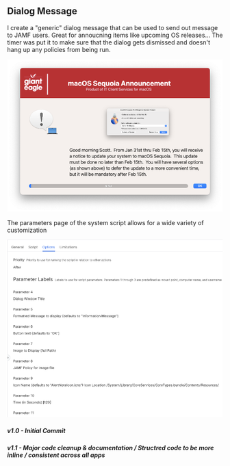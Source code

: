 ## Dialog Message

I create a "generic" dialog message that can be used to send out message to JAMF users.  Great for annoucning items like upcoming OS releases... The timer was put it to make sure that the dialog gets dismissed and doesn't hang up any policies from being run.  



![](/DialogMsg/DialogMsg_Example.png)

The parameters page of the system script allows for a wide variety of customization

![](/DialogMsg/DialogMsg_Script_Parameters.png)


##### _v1.0 - Initial Commit_
##### _v1.1 - Major code cleanup & documentation / Structred code to be more inline / consistent across all apps_